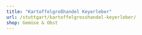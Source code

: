 ```yaml
---
title: "Kartoffelgroßhandel Keyerleber"
url: /stuttgart/kartoffelgrosshandel-keyerleber/
shop: Gemüse & Obst
---
```


